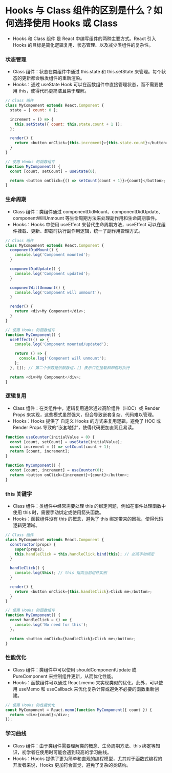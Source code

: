 # Hooks 与 Class 组件的区别是什么？如何选择使用 Hooks 或 Class

- Hooks 和 Class 组件 是 React 中编写组件的两种主要方式。React 引入 Hooks 的目标是简化逻辑复用、状态管理、以及减少类组件的复杂性。

### 状态管理

- Class 组件：状态在类组件中通过 this.state 和 this.setState 来管理。每个状态的更新都会触发组件的重新渲染。
- Hooks：通过 useState Hook 可以在函数组件中直接管理状态，而不需要使用 this，使得代码更简洁且易于理解。

```js
// Class 组件
class MyComponent extends React.Component {
  state = { count: 0 };

  increment = () => {
    this.setState({ count: this.state.count + 1 });
  };

  render() {
    return <button onClick={this.increment}>{this.state.count}</button>;
  }
}

// 使用 Hooks 的函数组件
function MyComponent() {
  const [count, setCount] = useState(0);

  return <button onClick={() => setCount(count + 1)}>{count}</button>;
}
```

### 生命周期

- Class 组件：类组件通过 componentDidMount、componentDidUpdate、componentWillUnmount 等生命周期方法来处理副作用和生命周期事件。
- Hooks：Hooks 中使用 useEffect 来替代生命周期方法，useEffect 可以在组件挂载、更新、卸载时执行副作用逻辑，统一了副作用管理方式。

```js
// Class 组件
class MyComponent extends React.Component {
  componentDidMount() {
    console.log('Component mounted');
  }

  componentDidUpdate() {
    console.log('Component updated');
  }

  componentWillUnmount() {
    console.log('Component will unmount');
  }

  render() {
    return <div>My Component</div>;
  }
}

// 使用 Hooks 的函数组件
function MyComponent() {
  useEffect(() => {
    console.log('Component mounted/updated');

    return () => {
      console.log('Component will unmount');
    };
  }, []); // 第二个参数是依赖数组，[] 表示只在挂载和卸载时执行

  return <div>My Component</div>;
}
```

### 逻辑复用

- Class 组件：在类组件中，逻辑复用通常通过高阶组件（HOC）或 Render Props 来实现，这些模式虽然强大，但会导致嵌套复杂、代码难以管理。
- Hooks：Hooks 提供了 自定义 Hooks 的方式来复用逻辑，避免了 HOC 或 Render Props 导致的“嵌套地狱”，使得代码更加直观且易读。

```js
function useCounter(initialValue = 0) {
  const [count, setCount] = useState(initialValue);
  const increment = () => setCount(count + 1);
  return [count, increment];
}

function MyComponent() {
  const [count, increment] = useCounter(0);
  return <button onClick={increment}>{count}</button>;
}
```

### this 关键字

- Class 组件：类组件中经常需要处理 this 的绑定问题，例如在事件处理函数中使用 this 时，需要手动绑定或使用箭头函数。
- Hooks：函数组件没有 this 的概念，避免了 this 绑定带来的困扰，使得代码逻辑更清晰。

```js
// Class 组件
class MyComponent extends React.Component {
  constructor(props) {
    super(props);
    this.handleClick = this.handleClick.bind(this); // 必须手动绑定
  }

  handleClick() {
    console.log(this); // this 指向当前组件实例
  }

  render() {
    return <button onClick={this.handleClick}>Click me</button>;
  }
}

// 使用 Hooks 的函数组件
function MyComponent() {
  const handleClick = () => {
    console.log('No need for this');
  };

  return <button onClick={handleClick}>Click me</button>;
}
```

### 性能优化

- Class 组件：类组件中可以使用 shouldComponentUpdate 或 PureComponent 来控制组件更新，从而优化性能。
- Hooks：函数组件可以通过 React.memo 来实现类似的优化，此外，可以使用 useMemo 和 useCallback 来优化复杂计算或避免不必要的函数重新创建。

```js
// 使用 Hooks 的性能优化
const MyComponent = React.memo(function MyComponent({ count }) {
  return <div>{count}</div>;
});
```

### 学习曲线

- Class 组件：由于类组件需要理解类的概念、生命周期方法、this 绑定等知识，初学者在使用时可能会遇到较高的学习曲线。
- Hooks：Hooks 提供了更为简单和直观的编程模型，尤其对于函数式编程的开发者来说，Hooks 更加符合直觉，避免了复杂的类结构。
